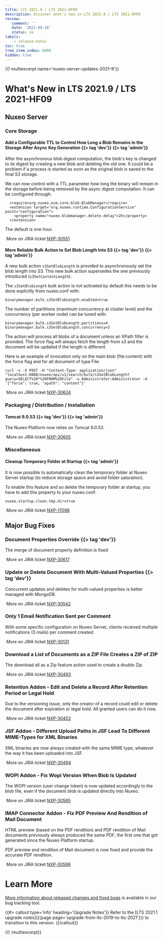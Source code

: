 ```yaml
---
title: LTS 2021.9 / LTS 2021-HF09
description: Discover what's new in LTS 2021.9 / LTS 2021-HF09
review:
   comment: ''
   date: '2021-09-28'
   status: ok
labels:
    - release-notes
toc: true
tree_item_index: 6000
hidden: true
---
```


{{! multiexcerpt name='nuxeo-server-updates-2021-9'}}
# What's New in LTS 2021.9 / LTS 2021-HF09

## Nuxeo Server

### Core Storage

#### Add a Configurable TTL to Control How Long a Blob Remains in the Storage After Async Key Generation {{> tag 'dev'}} {{> tag 'admin'}}

After the asynchronous blob digest computation, the blob's key is changed to its digest by creating a new blob and deleting the old one. It could be a problem if a process is started as soon as the original blob is saved to the final S3 storage.

We can now control with a TTL parameter how long the binary will remain in the storage before being removed by the async digest computation. It can be configured through:
```
  <require>org.nuxeo.ecm.core.blob.BlobManager</require>
  <extension target="org.nuxeo.runtime.ConfigurationService" point="configuration">
    <property name="nuxeo.blobmanager.delete.delay">2h</property>
  </extension>
```
The default is one hour.

<i class="fa fa-long-arrow-right" aria-hidden="true"></i>&nbsp;More on JIRA ticket [NXP-30551](https://jira.nuxeo.com/browse/NXP-30551)

#### More Reliable Bulk Action to Set Blob Length Into S3 {{> tag 'dev'}} {{> tag 'admin'}}

A new bulk action `s3SetBlobLength` is provided to asynchronously set the blob length into S3.
This new bulk action supersedes the one previously introduced (`s3SetContentLength`).

The `s3SetBlobLength` bulk action is not activated by default this needs to be done explicitly from nuxeo.conf with:
```
binarymanager.bulk.s3SetBlobLength.enabled=true
```

The number of partitions (maximum concurrency at cluster level) and the concurrency (per worker node) can be tuned with:
```
binarymanager.bulk.s3SetBlobLength.partitions=4
binarymanager.bulk.s3SetBlobLength.concurrency=2
```

The action will process all blobs of a document unless an XPath filter is provided.
The force flag will always fetch the length from s3 and the document will be updated if the length is different.

Here is an example of invocation only on the main blob (file:content) with the force flag and for all document of type File:
```
curl -v -X POST -H "Content-Type: application/json" "localhost:8080/nuxeo/api/v1/search/bulk/s3SetBlobLength?query=SELECT%20*%20FROM%20File" -u Administrator:Administrator -d '{"force": true, "xpath": "content"}'
```

<i class="fa fa-long-arrow-right" aria-hidden="true"></i>&nbsp;More on JIRA ticket [NXP-30624](https://jira.nuxeo.com/browse/NXP-30624)

### Packaging / Distribution / Installation

#### Tomcat 9.0.53 {{> tag 'dev'}} {{> tag 'admin'}}

The Nuxeo Platform now relies on Tomcat 9.0.53.

<i class="fa fa-long-arrow-right" aria-hidden="true"></i>&nbsp;More on JIRA ticket [NXP-30605](https://jira.nuxeo.com/browse/NXP-30605)

### Miscellaneous

#### Cleanup Temporary Folder at Startup {{> tag 'admin'}}

It is now possible to automatically clean the temporary folder at Nuxeo Server startup (to reduce storage space and avoid folder saturation).

To enable this feature and so delete the temporary folder at startup, you have to add this property to your nuxeo.conf:
```
nuxeo.startup.clean.tmp.dir=true
```

<i class="fa fa-long-arrow-right" aria-hidden="true"></i>&nbsp;More on JIRA ticket [NXP-17098](https://jira.nuxeo.com/browse/NXP-17098)

## Major Bug Fixes

### Document Properties Override {{> tag 'dev'}}

The merge of document property definition is fixed

<i class="fa fa-long-arrow-right" aria-hidden="true"></i>&nbsp;More on JIRA ticket [NXP-30617](https://jira.nuxeo.com/browse/NXP-30617)

### Update or Delete Document With Multi-Valued Properties {{> tag 'dev'}}

Concurrent updates and deletes for multi-valued properties is better managed with MongoDB.

<i class="fa fa-long-arrow-right" aria-hidden="true"></i>&nbsp;More on JIRA ticket [NXP-30542](https://jira.nuxeo.com/browse/NXP-30542)

### Only 1 Email Notification Sent per Comment

With some specific configuration on Nuxeo Server, clients received multiple notifications (3 mails) per comment created.

<i class="fa fa-long-arrow-right" aria-hidden="true"></i>&nbsp;More on JIRA ticket [NXP-30131](https://jira.nuxeo.com/browse/NXP-30131)

### Download a List of Documents as a ZIP File Creates a ZIP of ZIP

The download all as a Zip feature action used to create a double Zip.

<i class="fa fa-long-arrow-right" aria-hidden="true"></i>&nbsp;More on JIRA ticket [NXP-30493](https://jira.nuxeo.com/browse/NXP-30493)

### Retention Addon - Edit and Delete a Record After Retention Period or Legal Hold

Due to the versioning issue, only the creator of a record could edit or delete the document after expiration or legal hold. All granted users can do it now.

<i class="fa fa-long-arrow-right" aria-hidden="true"></i>&nbsp;More on JIRA ticket [NXP-30453](https://jira.nuxeo.com/browse/NXP-30453)

### JSF Addon - Different Upload Paths in JSF Lead To Different MIME-Types for XML Binaries

XML binaries are now always created with the same MIME type, whatever the way it has been uploaded into JSF.

<i class="fa fa-long-arrow-right" aria-hidden="true"></i>&nbsp;More on JIRA ticket [NXP-30494](https://jira.nuxeo.com/browse/NXP-30494)

### WOPI Addon - Fix Wopi Version When Blob Is Updated

The WOPI version (user change token) is now updated accordingly to the blob file, even if the document blob is updated directly into Nuxeo.

<i class="fa fa-long-arrow-right" aria-hidden="true"></i>&nbsp;More on JIRA ticket [NXP-30585](https://jira.nuxeo.com/browse/NXP-30585)

### IMAP Connector Addon - Fix PDF Preview And Rendition of Mail Document

HTML preview (based on the PDF rendition) and PDF rendition of Mail documents previously always produced the same PDF, the first one that got generated since the Nuxeo Platform startup.

PDF preview and rendition of Mail document is now fixed and provide the accurate PDF rendition.

<i class="fa fa-long-arrow-right" aria-hidden="true"></i>&nbsp;More on JIRA ticket [NXP-30598](https://jira.nuxeo.com/browse/NXP-30598)

# Learn More

[More information about released changes and fixed bugs](https://jira.nuxeo.com/secure/ReleaseNote.jspa?projectId=10011&version=21481) is available in our bug tracking tool.

{{#> callout type='info' heading='Upgrade Notes'}}
Refer to the [LTS 2021.1 upgrade notes]({{page page='upgrade-from-lts-2019-to-lts-2021'}}) to transition to this version.
{{/callout}}

{{! /multiexcerpt}}
